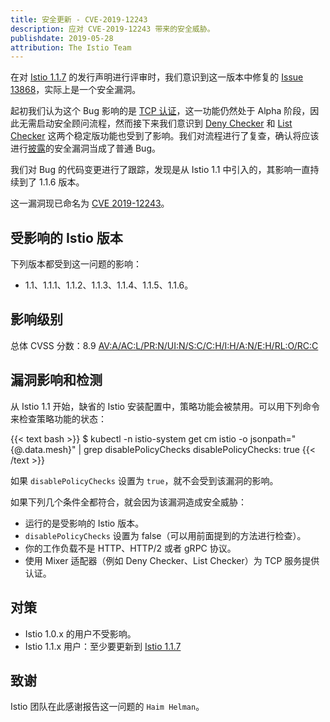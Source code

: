 ```yaml
---
title: 安全更新 - CVE-2019-12243
description: 应对 CVE-2019-12243 带来的安全威胁。
publishdate: 2019-05-28
attribution: The Istio Team
---
```


在对 [Istio 1.1.7](/zh/about/notes/1.1.7) 的发行声明进行评审时，我们意识到这一版本中修复的 [Issue 13868](https://github.com/istio/istio/issues/13868)，实际上是一个安全漏洞。

起初我们认为这个 Bug 影响的是 [TCP 认证](/zh/about/feature-stages/#安全和策略实施)，这一功能仍然处于 Alpha 阶段，因此无需启动安全顾问流程，然而接下来我们意识到 [Deny Checker](/docs/reference/config/policy-and-telemetry/adapters/denier/) 和 [List Checker](/docs/reference/config/policy-and-telemetry/adapters/list/) 这两个稳定版功能也受到了影响。我们对流程进行了复查，确认将应该进行[披露](/zh/about/security-vulnerabilities/)的安全漏洞当成了普通 Bug。

我们对 Bug 的代码变更进行了跟踪，发现是从 Istio 1.1 中引入的，其影响一直持续到了 1.1.6 版本。

这一漏洞现已命名为 [CVE 2019-12243](https://cve.mitre.org/cgi-bin/cvename.cgi?name=CVE-2019-12243)。

## 受影响的 Istio 版本

下列版本都受到这一问题的影响：

* 1.1、1.1.1、1.1.2、1.1.3、1.1.4、1.1.5、1.1.6。

## 影响级别

总体 CVSS 分数：8.9 [AV:A/AC:L/PR:N/UI:N/S:C/C:H/I:H/A:N/E:H/RL:O/RC:C](https://nvd.nist.gov/vuln-metrics/cvss/v3-calculator?vector=AV:A/AC:L/PR:N/UI:N/S:C/C:H/I:H/A:N/E:H/RL:O/RC:C)

## 漏洞影响和检测

从 Istio 1.1 开始，缺省的 Istio 安装配置中，策略功能会被禁用。可以用下列命令来检查策略功能的状态：

{{< text bash >}}
$ kubectl -n istio-system get cm istio -o jsonpath="{@.data.mesh}" | grep disablePolicyChecks
disablePolicyChecks: true
{{< /text >}}

如果 `disablePolicyChecks` 设置为 `true`，就不会受到该漏洞的影响。

如果下列几个条件全都符合，就会因为该漏洞造成安全威胁：

* 运行的是受影响的 Istio 版本。
* `disablePolicyChecks` 设置为 false（可以用前面提到的方法进行检查）。
* 你的工作负载不是 HTTP、HTTP/2 或者 gRPC 协议。
* 使用 Mixer 适配器（例如 Deny Checker、List Checker）为 TCP 服务提供认证。

## 对策

* Istio 1.0.x 的用户不受影响。
* Istio 1.1.x 用户：至少要更新到 [Istio 1.1.7](/zh/about/notes/1.1.7)

## 致谢

Istio 团队在此感谢报告这一问题的 `Haim Helman`。
